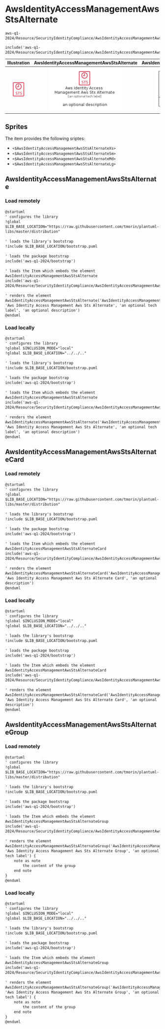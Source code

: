 # AwsIdentityAccessManagementAwsStsAlternate


```text
aws-q1-2024/Resource/SecurityIdentityCompliance/AwsIdentityAccessManagementAwsStsAlternate
```

```text
include('aws-q1-2024/Resource/SecurityIdentityCompliance/AwsIdentityAccessManagementAwsStsAlternate')
```



| Illustration | AwsIdentityAccessManagementAwsStsAlternate | AwsIdentityAccessManagementAwsStsAlternateCard | AwsIdentityAccessManagementAwsStsAlternateGroup |
| :---: | :---: | :---: | :---: |
| ![illustration for Illustration](../../../aws-q1-2024/Resource/SecurityIdentityCompliance/AwsIdentityAccessManagementAwsStsAlternate.png) | ![illustration for AwsIdentityAccessManagementAwsStsAlternate](../../../aws-q1-2024/Resource/SecurityIdentityCompliance/AwsIdentityAccessManagementAwsStsAlternate.Local.png) | ![illustration for AwsIdentityAccessManagementAwsStsAlternateCard](../../../aws-q1-2024/Resource/SecurityIdentityCompliance/AwsIdentityAccessManagementAwsStsAlternateCard.Local.png) | ![illustration for AwsIdentityAccessManagementAwsStsAlternateGroup](../../../aws-q1-2024/Resource/SecurityIdentityCompliance/AwsIdentityAccessManagementAwsStsAlternateGroup.Local.png) |



## Sprites
The item provides the following sriptes:

- `<$AwsIdentityAccessManagementAwsStsAlternateXs>`
- `<$AwsIdentityAccessManagementAwsStsAlternateSm>`
- `<$AwsIdentityAccessManagementAwsStsAlternateMd>`
- `<$AwsIdentityAccessManagementAwsStsAlternateLg>`





## AwsIdentityAccessManagementAwsStsAlternate

### Load remotely
```plantuml
@startuml
' configures the library
!global $LIB_BASE_LOCATION="https://raw.githubusercontent.com/tmorin/plantuml-libs/master/distribution"

' loads the library's bootstrap
!include $LIB_BASE_LOCATION/bootstrap.puml

' loads the package bootstrap
include('aws-q1-2024/bootstrap')

' loads the Item which embeds the element AwsIdentityAccessManagementAwsStsAlternate
include('aws-q1-2024/Resource/SecurityIdentityCompliance/AwsIdentityAccessManagementAwsStsAlternate')

' renders the element
AwsIdentityAccessManagementAwsStsAlternate('AwsIdentityAccessManagementAwsStsAlternate', 'Aws Identity Access Management Aws Sts Alternate', 'an optional tech label', 'an optional description')
@enduml
```

### Load locally
```plantuml
@startuml
' configures the library
!global $INCLUSION_MODE="local"
!global $LIB_BASE_LOCATION="../../.."

' loads the library's bootstrap
!include $LIB_BASE_LOCATION/bootstrap.puml

' loads the package bootstrap
include('aws-q1-2024/bootstrap')

' loads the Item which embeds the element AwsIdentityAccessManagementAwsStsAlternate
include('aws-q1-2024/Resource/SecurityIdentityCompliance/AwsIdentityAccessManagementAwsStsAlternate')

' renders the element
AwsIdentityAccessManagementAwsStsAlternate('AwsIdentityAccessManagementAwsStsAlternate', 'Aws Identity Access Management Aws Sts Alternate', 'an optional tech label', 'an optional description')
@enduml
```

## AwsIdentityAccessManagementAwsStsAlternateCard

### Load remotely
```plantuml
@startuml
' configures the library
!global $LIB_BASE_LOCATION="https://raw.githubusercontent.com/tmorin/plantuml-libs/master/distribution"

' loads the library's bootstrap
!include $LIB_BASE_LOCATION/bootstrap.puml

' loads the package bootstrap
include('aws-q1-2024/bootstrap')

' loads the Item which embeds the element AwsIdentityAccessManagementAwsStsAlternateCard
include('aws-q1-2024/Resource/SecurityIdentityCompliance/AwsIdentityAccessManagementAwsStsAlternate')

' renders the element
AwsIdentityAccessManagementAwsStsAlternateCard('AwsIdentityAccessManagementAwsStsAlternateCard', 'Aws Identity Access Management Aws Sts Alternate Card', 'an optional description')
@enduml
```

### Load locally
```plantuml
@startuml
' configures the library
!global $INCLUSION_MODE="local"
!global $LIB_BASE_LOCATION="../../.."

' loads the library's bootstrap
!include $LIB_BASE_LOCATION/bootstrap.puml

' loads the package bootstrap
include('aws-q1-2024/bootstrap')

' loads the Item which embeds the element AwsIdentityAccessManagementAwsStsAlternateCard
include('aws-q1-2024/Resource/SecurityIdentityCompliance/AwsIdentityAccessManagementAwsStsAlternate')

' renders the element
AwsIdentityAccessManagementAwsStsAlternateCard('AwsIdentityAccessManagementAwsStsAlternateCard', 'Aws Identity Access Management Aws Sts Alternate Card', 'an optional description')
@enduml
```

## AwsIdentityAccessManagementAwsStsAlternateGroup

### Load remotely
```plantuml
@startuml
' configures the library
!global $LIB_BASE_LOCATION="https://raw.githubusercontent.com/tmorin/plantuml-libs/master/distribution"

' loads the library's bootstrap
!include $LIB_BASE_LOCATION/bootstrap.puml

' loads the package bootstrap
include('aws-q1-2024/bootstrap')

' loads the Item which embeds the element AwsIdentityAccessManagementAwsStsAlternateGroup
include('aws-q1-2024/Resource/SecurityIdentityCompliance/AwsIdentityAccessManagementAwsStsAlternate')

' renders the element
AwsIdentityAccessManagementAwsStsAlternateGroup('AwsIdentityAccessManagementAwsStsAlternateGroup', 'Aws Identity Access Management Aws Sts Alternate Group', 'an optional tech label') {
    note as note
        the content of the group
    end note
}
@enduml
```

### Load locally
```plantuml
@startuml
' configures the library
!global $INCLUSION_MODE="local"
!global $LIB_BASE_LOCATION="../../.."

' loads the library's bootstrap
!include $LIB_BASE_LOCATION/bootstrap.puml

' loads the package bootstrap
include('aws-q1-2024/bootstrap')

' loads the Item which embeds the element AwsIdentityAccessManagementAwsStsAlternateGroup
include('aws-q1-2024/Resource/SecurityIdentityCompliance/AwsIdentityAccessManagementAwsStsAlternate')

' renders the element
AwsIdentityAccessManagementAwsStsAlternateGroup('AwsIdentityAccessManagementAwsStsAlternateGroup', 'Aws Identity Access Management Aws Sts Alternate Group', 'an optional tech label') {
    note as note
        the content of the group
    end note
}
@enduml
```

